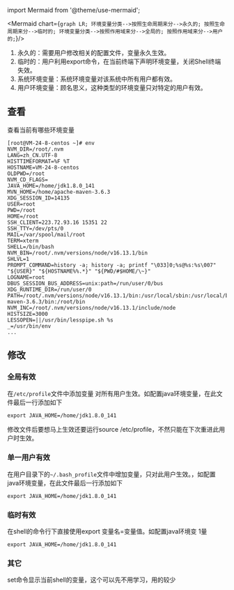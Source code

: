 import Mermaid from '@theme/use-mermaid';

<!-- 集成图标文档参考这里https://github.com/facebook/docusaurus/issues/1258#issuecomment-594393744 -->
<Mermaid chart={`
	graph LR;
		环境变量分类-->按照生命周期来分-->永久的;
                      按照生命周期来分-->临时的;
		环境变量分类-->按照作用域来分-->全局的;
                      按照作用域来分-->用户的;
`}/>

1. 永久的：需要用户修改相关的配置文件，变量永久生效。
2. 临时的：用户利用export命令，在当前终端下声明环境变量，关闭Shell终端失效。
3. 系统环境变量：系统环境变量对该系统中所有用户都有效。
4. 用户环境变量：顾名思义，这种类型的环境变量只对特定的用户有效。

## 查看
查看当前有哪些环境变量
```shell
[root@VM-24-8-centos ~]# env
NVM_DIR=/root/.nvm
LANG=zh_CN.UTF-8
HISTTIMEFORMAT=%F %T 
HOSTNAME=VM-24-8-centos
OLDPWD=/root
NVM_CD_FLAGS=
JAVA_HOME=/home/jdk1.8.0_141
MVN_HOME=/home/apache-maven-3.6.3
XDG_SESSION_ID=14135
USER=root
PWD=/root
HOME=/root
SSH_CLIENT=223.72.93.16 15351 22
SSH_TTY=/dev/pts/0
MAIL=/var/spool/mail/root
TERM=xterm
SHELL=/bin/bash
NVM_BIN=/root/.nvm/versions/node/v16.13.1/bin
SHLVL=1
PROMPT_COMMAND=history -a; history -a; printf "\033]0;%s@%s:%s\007" "${USER}" "${HOSTNAME%%.*}" "${PWD/#$HOME/\~}"
LOGNAME=root
DBUS_SESSION_BUS_ADDRESS=unix:path=/run/user/0/bus
XDG_RUNTIME_DIR=/run/user/0
PATH=/root/.nvm/versions/node/v16.13.1/bin:/usr/local/sbin:/usr/local/bin:/usr/sbin:/usr/bin:/home/jdk1.8.0_141/bin:/home/apache-maven-3.6.3/bin:/root/bin
NVM_INC=/root/.nvm/versions/node/v16.13.1/include/node
HISTSIZE=3000
LESSOPEN=||/usr/bin/lesspipe.sh %s
_=/usr/bin/env
...
```

## 修改
### 全局有效
在`/etc/profile`文件中添加变量 对所有用户生效。如配置java环境变量，在此文件最后一行添加如下
```shell
export JAVA_HOME=/home/jdk1.8.0_141
```
修改文件后要想马上生效还要运行source /etc/profile，不然只能在下次重进此用户时生效。

### 单一用户有效
在用户目录下的`~/.bash_profile`文件中增加变量，只对此用户生效。，如配置java环境变量，在此文件最后一行添加如下
```shell
export JAVA_HOME=/home/jdk1.8.0_141
```
### 临时有效
在shell的命令行下直接使用export 变量名=变量值。如配置java环境变 1量
```shell
export JAVA_HOME=/home/jdk1.8.0_141
```
### 其它
set命令显示当前shell的变量，这个可以先不用学习，用的较少